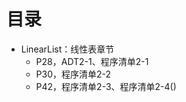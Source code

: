 # 目录

-   LinearList：线性表章节
    -   P28，ADT2-1、程序清单2-1
    -   P30，程序清单2-2
    -   P42，程序清单2-3、程序清单2-4()